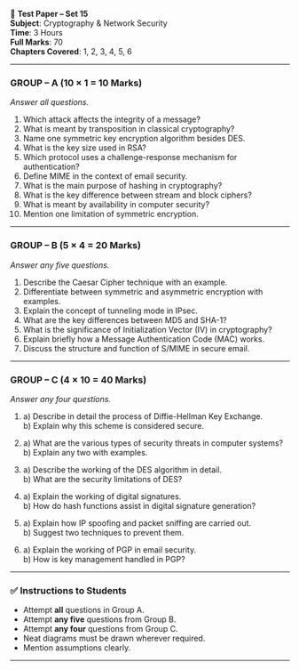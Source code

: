 📘 **Test Paper – Set 15**  
**Subject**: Cryptography & Network Security  
**Time**: 3 Hours  
**Full Marks**: 70  
**Chapters Covered**: 1, 2, 3, 4, 5, 6  

---

### **GROUP – A** (10 × 1 = 10 Marks)  
*Answer all questions.*

1. Which attack affects the integrity of a message?
2. What is meant by transposition in classical cryptography?
3. Name one symmetric key encryption algorithm besides DES.
4. What is the key size used in RSA?
5. Which protocol uses a challenge-response mechanism for authentication?
6. Define MIME in the context of email security.
7. What is the main purpose of hashing in cryptography?
8. What is the key difference between stream and block ciphers?
9. What is meant by availability in computer security?
10. Mention one limitation of symmetric encryption.

---

### **GROUP – B** (5 × 4 = 20 Marks)  
*Answer any five questions.*

1. Describe the Caesar Cipher technique with an example.
2. Differentiate between symmetric and asymmetric encryption with examples.
3. Explain the concept of tunneling mode in IPsec.
4. What are the key differences between MD5 and SHA-1?
5. What is the significance of Initialization Vector (IV) in cryptography?
6. Explain briefly how a Message Authentication Code (MAC) works.
7. Discuss the structure and function of S/MIME in secure email.

---

### **GROUP – C** (4 × 10 = 40 Marks)  
*Answer any four questions.*

1. a) Describe in detail the process of Diffie-Hellman Key Exchange.  
   b) Explain why this scheme is considered secure.

2. a) What are the various types of security threats in computer systems?  
   b) Explain any two with examples.

3. a) Describe the working of the DES algorithm in detail.  
   b) What are the security limitations of DES?

4. a) Explain the working of digital signatures.  
   b) How do hash functions assist in digital signature generation?

5. a) Explain how IP spoofing and packet sniffing are carried out.  
   b) Suggest two techniques to prevent them.

6. a) Explain the working of PGP in email security.  
   b) How is key management handled in PGP?

---

### ✅ **Instructions to Students**

- Attempt **all** questions in Group A.  
- Attempt **any five** questions from Group B.  
- Attempt **any four** questions from Group C.  
- Neat diagrams must be drawn wherever required.  
- Mention assumptions clearly.

---
